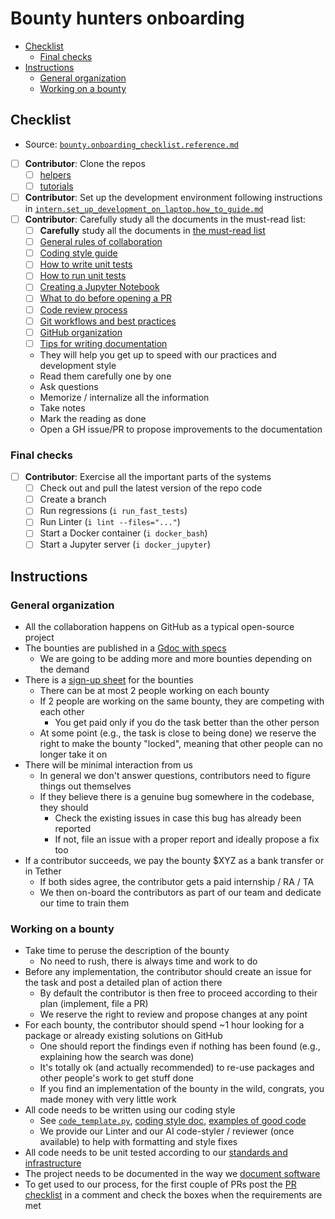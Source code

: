 # Bounty hunters onboarding

<!-- toc -->

- [Checklist](#checklist)
  * [Final checks](#final-checks)
- [Instructions](#instructions)
  * [General organization](#general-organization)
  * [Working on a bounty](#working-on-a-bounty)

<!-- tocstop -->

## Checklist

- Source:
  [`bounty.onboarding_checklist.reference.md`](https://github.com/causify-ai/helpers/blob/master/docs/onboarding/bounty.onboarding_checklist.reference.md)

- [ ] **Contributor**: Clone the repos
  - [ ] [helpers](https://github.com/causify-ai/helpers)
  - [ ] [tutorials](https://github.com/causify-ai/tutorials)
- [ ] **Contributor**: Set up the development environment following instructions
      in
      [`intern.set_up_development_on_laptop.how_to_guide.md`](https://github.com/causify-ai/helpers/blob/master/docs/onboarding/intern.set_up_development_on_laptop.how_to_guide.md)
- [ ] **Contributor**: Carefully study all the documents in the must-read list:
  - [ ] **Carefully** study all the documents in
        [the must-read list](https://github.com/causify-ai/helpers/blob/master/docs/onboarding/all.dev_must_read_checklist.reference.md)
  - [ ] [General rules of collaboration](https://github.com/causify-ai/helpers/blob/master/docs/work_organization/all.team_collaboration.how_to_guide.md)
  - [ ] [Coding style guide](https://github.com/causify-ai/helpers/blob/master/docs/code_guidelines/all.coding_style.how_to_guide.md)
  - [ ] [How to write unit tests](https://github.com/causify-ai/helpers/blob/master/docs/tools/unit_test/all.write_unit_tests.how_to_guide.md)
  - [ ] [How to run unit tests](https://github.com/causify-ai/helpers/blob/master/docs/tools/unit_test/all.run_unit_tests.how_to_guide.md)
  - [ ] [Creating a Jupyter Notebook](https://github.com/causify-ai/helpers/blob/master/docs/tools/notebooks/all.jupyter_notebook.how_to_guide.md)
  - [ ] [What to do before opening a PR](https://github.com/causify-ai/helpers/blob/master/docs/code_guidelines/all.submit_code_for_review.how_to_guide.md)
  - [ ] [Code review process](https://github.com/causify-ai/helpers/blob/master/docs/code_guidelines/all.code_review.how_to_guide.md)
  - [ ] [Git workflows and best practices](https://github.com/causify-ai/helpers/blob/master/docs/tools/git/all.git.how_to_guide.md)
  - [ ] [GitHub organization](https://github.com/causify-ai/helpers/blob/master/docs/work_organization/all.use_github.how_to_guide.md)
  - [ ] [Tips for writing documentation](https://github.com/causify-ai/helpers/blob/master/docs/documentation_meta/all.writing_docs.how_to_guide.md)
  - They will help you get up to speed with our practices and development style
  - Read them carefully one by one
  - Ask questions
  - Memorize / internalize all the information
  - Take notes
  - Mark the reading as done
  - Open a GH issue/PR to propose improvements to the documentation

### Final checks

- [ ] **Contributor**: Exercise all the important parts of the systems
  - [ ] Check out and pull the latest version of the repo code
  - [ ] Create a branch
  - [ ] Run regressions (`i run_fast_tests`)
  - [ ] Run Linter (`i lint --files="..."`)
  - [ ] Start a Docker container (`i docker_bash`)
  - [ ] Start a Jupyter server (`i docker_jupyter`)

## Instructions

### General organization

- All the collaboration happens on GitHub as a typical open-source project
- The bounties are published in a
  [Gdoc with specs](https://docs.google.com/document/d/1xPgQ2tWXQuVWKkGVONjOGd5j14mXSmGeY_4d1_sGzAE/edit?tab=t.0#heading=h.1ja24i564v3o)
  - We are going to be adding more and more bounties depending on the demand
- There is a
  [sign-up sheet](https://docs.google.com/spreadsheets/d/1QiTCyydNQwftMWj3nTL5jWBqOq3UCziFChF08aRNBcE/edit?gid=0#gid=0)
  for the bounties
  - There can be at most 2 people working on each bounty
  - If 2 people are working on the same bounty, they are competing with each
    other
    - You get paid only if you do the task better than the other person
  - At some point (e.g., the task is close to being done) we reserve the right
    to make the bounty "locked", meaning that other people can no longer take it
    on
- There will be minimal interaction from us
  - In general we don't answer questions, contributors need to figure things out
    themselves
  - If they believe there is a genuine bug somewhere in the codebase, they
    should
    - Check the existing issues in case this bug has already been reported
    - If not, file an issue with a proper report and ideally propose a fix too
- If a contributor succeeds, we pay the bounty $XYZ as a bank transfer or in
  Tether
  - If both sides agree, the contributor gets a paid internship / RA / TA
  - We then on-board the contributors as part of our team and dedicate our time
    to train them

### Working on a bounty

- Take time to peruse the description of the bounty
  - No need to rush, there is always time and work to do
- Before any implementation, the contributor should create an issue for the task
  and post a detailed plan of action there
  - By default the contributor is then free to proceed according to their plan
    (implement, file a PR)
  - We reserve the right to review and propose changes at any point
- For each bounty, the contributor should spend ~1 hour looking for a package or
  already existing solutions on GitHub
  - One should report the findings even if nothing has been found (e.g.,
    explaining how the search was done)
  - It's totally ok (and actually recommended) to re-use packages and other
    people's work to get stuff done
  - If you find an implementation of the bounty in the wild, congrats, you made
    money with very little work
- All code needs to be written using our coding style
  - See [`code_template.py`](/code_template.py),
    [coding style doc](/docs/code_guidelines/all.coding_style.how_to_guide.md),
    [examples of good code](/docs/code_guidelines/all.submit_code_for_review.how_to_guide.md#compare-your-code-to-example-code)
  - We provide our Linter and our AI code-styler / reviewer (once available) to
    help with formatting and style fixes
- All code needs to be unit tested according to our
  [standards and infrastructure](/docs/tools/unit_test/all.write_unit_tests.how_to_guide.md)
- The project needs to be documented in the way we
  [document software](/docs/documentation_meta/all.writing_docs.how_to_guide.md)
- To get used to our process, for the first couple of PRs post the
  [PR checklist](/docs/code_guidelines/all.submit_code_for_review.how_to_guide.md#checklist)
  in a comment and check the boxes when the requirements are met
